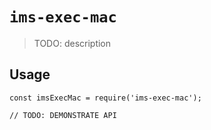 # `ims-exec-mac`

> TODO: description

## Usage

```
const imsExecMac = require('ims-exec-mac');

// TODO: DEMONSTRATE API
```
